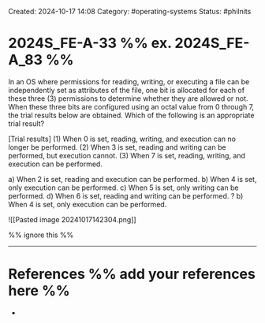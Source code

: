 Created: 2024-10-17 14:08
Category: #operating-systems
Status: #philnits



# 2024S_FE-A-33 %% ex. 2024S_FE-A_83 %%

In an OS where permissions for reading, writing, or executing a file can be
independently set as attributes of the file, one bit is allocated for each of these three (3)
permissions to determine whether they are allowed or not. When these three bits are
configured using an octal value from 0 through 7, the trial results below are obtained.
Which of the following is an appropriate trial result?

[Trial results]
(1) When 0 is set, reading, writing, and execution can no longer be performed.
(2) When 3 is set, reading and writing can be performed, but execution cannot.
(3) When 7 is set, reading, writing, and execution can be performed.

a) When 2 is set, reading and execution can be performed.
b) When 4 is set, only execution can be performed.
c) When 5 is set, only writing can be performed.
d) When 6 is set, reading and writing can be performed.
?
b) When 4 is set, only execution can be performed.

![[Pasted image 20241017142304.png]]





%% ignore this %%

---









# References %% add your references here %%
- 